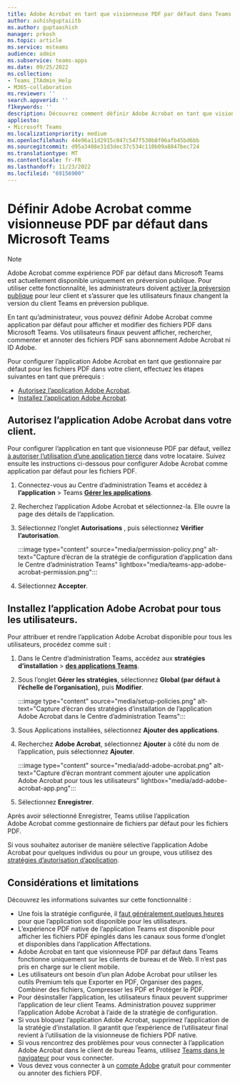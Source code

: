 ```yaml
---
title: Adobe Acrobat en tant que visionneuse PDF par défaut dans Teams
author: ashishguptaiitb
ms.author: guptaashish
manager: prkosh
ms.topic: article
ms.service: msteams
audience: admin
ms.subservice: teams-apps
ms.date: 09/25/2022
ms.collection:
- Teams_ITAdmin_Help
- M365-collaboration
ms.reviewer: ''
search.appverid: ''
f1keywords: ''
description: Découvrez comment définir Adobe Acrobat en tant que visionneuse PDF par défaut pour afficher et modifier des fichiers PDF dans Microsoft Teams.
appliesto:
- Microsoft Teams
ms.localizationpriority: medium
ms.openlocfilehash: 44e96a11d2915c047c547f530b8f06afb45bd6bb
ms.sourcegitcommit: d95a3408e31d3dec37c534c110b09a8847bec724
ms.translationtype: MT
ms.contentlocale: fr-FR
ms.lasthandoff: 11/23/2022
ms.locfileid: "69156900"
---
```

# <a name="set-adobe-acrobat-as-the-default-pdf-viewer-in-microsoft-teams"></a>Définir Adobe Acrobat comme visionneuse PDF par défaut dans Microsoft Teams

> [!NOTE]
> Adobe Acrobat comme expérience PDF par défaut dans Microsoft Teams est actuellement disponible uniquement en préversion publique. Pour utiliser cette fonctionnalité, les administrateurs doivent [activer la préversion publique](public-preview-doc-updates.md) pour leur client et s’assurer que les utilisateurs finaux changent la version du client Teams en préversion publique.

En tant qu’administrateur, vous pouvez définir Adobe Acrobat comme application par défaut pour afficher et modifier des fichiers PDF dans Microsoft Teams. Vos utilisateurs finaux peuvent afficher, rechercher, commenter et annoter des fichiers PDF sans abonnement Adobe Acrobat ni ID Adobe.

Pour configurer l’application Adobe Acrobat en tant que gestionnaire par défaut pour les fichiers PDF dans votre client, effectuez les étapes suivantes en tant que prérequis :

* [Autorisez l’application Adobe Acrobat](#allow-adobe-acrobat-app-in-your-tenant).
* [Installez l’application Adobe Acrobat](#install-adobe-acrobat-app-for-all-users).

## <a name="allow-adobe-acrobat-app-in-your-tenant"></a>Autorisez l’application Adobe Acrobat dans votre client.

Pour configurer l’application en tant que visionneuse PDF par défaut, veillez [à autoriser l’utilisation d’une application tierce](manage-apps.md#manage-org-wide-app-settings) dans votre locataire. Suivez ensuite les instructions ci-dessous pour configurer Adobe Acrobat comme application par défaut pour les fichiers PDF.

1. Connectez-vous au Centre d’administration Teams et accédez à **l’application** >  Teams **[Gérer les applications](https://admin.teams.microsoft.com/policies/manage-apps)**.

1. Recherchez l’application Adobe Acrobat et sélectionnez-la. Elle ouvre la page des détails de l’application.

1. Sélectionnez l’onglet **Autorisations** , puis sélectionnez **Vérifier l’autorisation**.

   :::image type="content" source="media/permission-policy.png" alt-text="Capture d’écran de la stratégie de configuration d’application dans le Centre d’administration Teams" lightbox="media/teams-app-adobe-acrobat-permission.png":::

1. Sélectionnez **Accepter**.

## <a name="install-adobe-acrobat-app-for-all-users"></a>Installez l’application Adobe Acrobat pour tous les utilisateurs.

Pour attribuer et rendre l’application Adobe Acrobat disponible pour tous les utilisateurs, procédez comme suit :

1. Dans le Centre d’administration Teams, accédez aux **stratégies d’installation** > [**des applications Teams**](https://admin.teams.microsoft.com/policies/app-setup).

1. Sous l’onglet **Gérer les stratégies**, sélectionnez **Global (par défaut à l’échelle de l’organisation),** puis **Modifier**.

   :::image type="content" source="media/setup-policies.png" alt-text="Capture d’écran des stratégies d’installation de l’application Adobe Acrobat dans le Centre d’administration Teams":::

1. Sous Applications installées, sélectionnez **Ajouter des applications**.

1. Recherchez **Adobe Acrobat**, sélectionnez **Ajouter** à côté du nom de l’application, puis sélectionnez **Ajouter**.

   :::image type="content" source="media/add-adobe-acrobat.png" alt-text="Capture d’écran montrant comment ajouter une application Adobe Acrobat pour tous les utilisateurs" lightbox="media/add-adobe-acrobat-app.png":::

1. Sélectionnez **Enregistrer**.

Après avoir sélectionné Enregistrer, Teams utilise l’application Adobe Acrobat comme gestionnaire de fichiers par défaut pour les fichiers PDF.

Si vous souhaitez autoriser de manière sélective l’application Adobe Acrobat pour quelques individus ou pour un groupe, vous utilisez des [stratégies d’autorisation d’application](teams-app-permission-policies.md).

## <a name="considerations-and-limitations"></a>Considérations et limitations

Découvrez les informations suivantes sur cette fonctionnalité :

* Une fois la stratégie configurée, il [faut généralement quelques heures](teams-app-setup-policies.md#considerations-and-limitations) pour que l’application soit disponible pour les utilisateurs.
* L’expérience PDF native de l’application Teams est disponible pour afficher les fichiers PDF épinglés dans les canaux sous forme d’onglet et disponibles dans l’application Affectations.
* Adobe Acrobat en tant que visionneuse PDF par défaut dans Teams fonctionne uniquement sur les clients de bureau et de Web. Il n’est pas pris en charge sur le client mobile.
* Les utilisateurs ont besoin d’un plan Adobe Acrobat pour utiliser les outils Premium tels que Exporter en PDF, Organiser des pages, Combiner des fichiers, Compresser les PDF et Protéger le PDF.
* Pour désinstaller l’application, les utilisateurs finaux peuvent supprimer l’application de leur client Teams. Administration pouvez supprimer l’application Adobe Acrobat à l’aide de la stratégie de configuration.
* Si vous bloquez l’application Adobe Acrobat, supprimez l’application de la stratégie d’installation. Il garantit que l’expérience de l’utilisateur final revient à l’utilisation de la visionneuse de fichiers PDF native.
* Si vous rencontrez des problèmes pour vous connecter à l’application Adobe Acrobat dans le client de bureau Teams, utilisez [Teams dans le navigateur](https://teams.microsoft.com/) pour vous connecter.
* Vous devez vous connecter à un [compte Adobe](https://acrobat.adobe.com/us/en/) gratuit pour commenter ou annoter des fichiers PDF.
